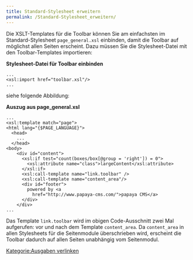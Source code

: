 ```yaml
---
title: Standard-Stylesheet erweitern
permalink: /Standard-Stylesheet_erweitern/
---
```


Die XSLT-Templates für die Toolbar können Sie am einfachsten im Standard-Stylesheet `page_general.xsl` einbinden, damit die Toolbar auf möglichst allen Seiten erscheint. Dazu müssen Sie die Stylesheet-Datei mit den Toolbar-Templates importieren:

**Stylesheet-Datei für Toolbar einbinden**

~~~~ {.xml}
...
<xsl:import href="toolbar.xsl"/>
...
~~~~

siehe folgende Abbildung:

**Auszug aus page_general.xsl**

~~~~ {.xml}
...
<xsl:template match="page">
<html lang="{$PAGE_LANGUAGE}">
  <head>
    ...
  </head>
<body>
    <div id="content">
      <xsl:if test="count(boxes/box[@group = 'right']) = 0">
        <xsl:attribute name="class">largeContent</xsl:attribute>
      </xsl:if>
      <xsl:call-template name="link.toolbar" />
      <xsl:call-template name="content_area"/>
      <div id="footer">
        powered by <a
          href="http://www.papaya-cms.com/">papaya CMS</a>
      </div>
    </div>
...
~~~~

Das Template `link.toolbar` wird im obigen Code-Ausschnitt zwei Mal aufgerufen: vor und nach dem Template `content_area`. Da `content_area` in allen Stylesheets für die Seitenmodule überschrieben wird, erscheint die Toolbar dadurch auf allen Seiten unabhängig vom Seitenmodul.

[Kategorie:Ausgaben verlinken](/Kategorie:Ausgaben_verlinken )